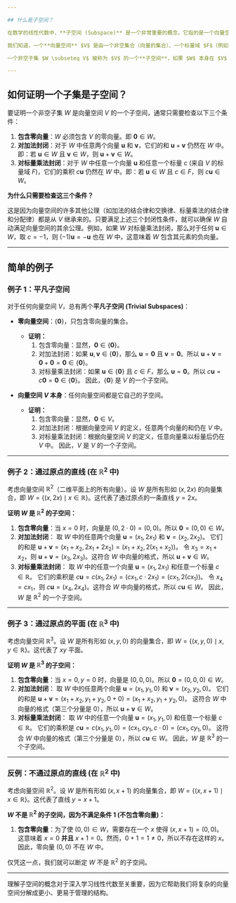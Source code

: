 ```yaml
---

## 什么是子空间？

在数学的线性代数中，**子空间 (Subspace)** 是一个非常重要的概念，它指的是一个向量空间的非空子集，并且这个子集在原向量空间的加法和标量乘法运算下，仍然构成一个向量空间。简单来说，子空间就是“包含在更大空间中的小空间”，而且这个小空间也满足向量空间的所有基本性质。

我们知道，一个**向量空间** $V$ 是由一个非空集合（向量的集合）、一个标量域 $F$（例如实数 $\mathbb{R}$ 或复数 $\mathbb{C}$）以及定义在这个集合上的两种运算（向量加法和标量乘法）所组成的。这些运算需要满足一系列的公理（如交换律、结合律、存在零向量、存在负向量、分配律等）。

一个非空子集 $W \subseteq V$ 被称为 $V$ 的一个**子空间**，如果 $W$ 本身在 $V$ 上定义的相同加法和标量乘法运算下，也构成一个向量空间。

---
```


## 如何证明一个子集是子空间？

要证明一个非空子集 $W$ 是向量空间 $V$ 的一个子空间，通常只需要检查以下三个条件：

1.  **包含零向量**：$W$ 必须包含 $V$ 的零向量。即 $\mathbf{0} \in W$。
2.  **对加法封闭**：对于 $W$ 中任意两个向量 $\mathbf{u}$ 和 $\mathbf{v}$，它们的和 $\mathbf{u} + \mathbf{v}$ 仍然在 $W$ 中。即：若 $\mathbf{u} \in W$ 且 $\mathbf{v} \in W$，则 $\mathbf{u} + \mathbf{v} \in W$。
3.  **对标量乘法封闭**：对于 $W$ 中任意一个向量 $\mathbf{u}$ 和任意一个标量 $c$ (来自 $V$ 的标量域 $F$)，它们的乘积 $c\mathbf{u}$ 仍然在 $W$ 中。即：若 $\mathbf{u} \in W$ 且 $c \in F$，则 $c\mathbf{u} \in W$。

**为什么只需要检查这三个条件？**

这是因为向量空间的许多其他公理（如加法的结合律和交换律、标量乘法的结合律和分配律）都是从 $V$ 继承来的。只要满足上述三个封闭性条件，就可以确保 $W$ 自动满足向量空间的其余公理。例如，如果 $W$ 对标量乘法封闭，那么对于任何 $\mathbf{u} \in W$，取 $c = -1$，则 $(-1)\mathbf{u} = -\mathbf{u}$ 也在 $W$ 中，这意味着 $W$ 包含其元素的负向量。

---

## 简单的例子

### 例子 1：平凡子空间

对于任何向量空间 $V$，总有两个**平凡子空间 (Trivial Subspaces)**：

* **零向量空间**：$\{ \mathbf{0} \}$，只包含零向量的集合。
    * **证明：**
        1.  包含零向量：显然，$\mathbf{0} \in \{ \mathbf{0} \}$。
        2.  对加法封闭：如果 $\mathbf{u}, \mathbf{v} \in \{ \mathbf{0} \}$，那么 $\mathbf{u} = \mathbf{0}$ 且 $\mathbf{v} = \mathbf{0}$。所以 $\mathbf{u} + \mathbf{v} = \mathbf{0} + \mathbf{0} = \mathbf{0} \in \{ \mathbf{0} \}$。
        3.  对标量乘法封闭：如果 $\mathbf{u} \in \{ \mathbf{0} \}$ 且 $c \in F$，那么 $\mathbf{u} = \mathbf{0}$。所以 $c\mathbf{u} = c\mathbf{0} = \mathbf{0} \in \{ \mathbf{0} \}$。
    因此，$\{ \mathbf{0} \}$ 是 $V$ 的一个子空间。

* **向量空间 $V$ 本身**：任何向量空间都是它自己的子空间。
    * **证明：**
        1.  包含零向量：显然，$\mathbf{0} \in V$。
        2.  对加法封闭：根据向量空间 $V$ 的定义，任意两个向量的和仍在 $V$ 中。
        3.  对标量乘法封闭：根据向量空间 $V$ 的定义，任意向量乘以标量后仍在 $V$ 中。
    因此，$V$ 是 $V$ 的一个子空间。

---

### 例子 2：通过原点的直线 (在 $\mathbb{R}^2$ 中)

考虑向量空间 $\mathbb{R}^2$（二维平面上的所有向量）。设 $W$ 是所有形如 $(x, 2x)$ 的向量集合，即 $W = \{ (x, 2x) \mid x \in \mathbb{R} \}$。这代表了通过原点的一条直线 $y=2x$。

**证明 $W$ 是 $\mathbb{R}^2$ 的子空间：**

1.  **包含零向量**：当 $x=0$ 时，向量是 $(0, 2 \cdot 0) = (0, 0)$。所以 $\mathbf{0} = (0, 0) \in W$。
2.  **对加法封闭**：
    取 $W$ 中的任意两个向量 $\mathbf{u} = (x_1, 2x_1)$ 和 $\mathbf{v} = (x_2, 2x_2)$。
    它们的和是 $\mathbf{u} + \mathbf{v} = (x_1 + x_2, 2x_1 + 2x_2) = (x_1 + x_2, 2(x_1 + x_2))$。
    令 $x_3 = x_1 + x_2$，则 $\mathbf{u} + \mathbf{v} = (x_3, 2x_3)$。这符合 $W$ 中向量的格式，所以 $\mathbf{u} + \mathbf{v} \in W$。
3.  **对标量乘法封闭**：
    取 $W$ 中的任意一个向量 $\mathbf{u} = (x_1, 2x_1)$ 和任意一个标量 $c \in \mathbb{R}$。
    它们的乘积是 $c\mathbf{u} = c(x_1, 2x_1) = (cx_1, c \cdot 2x_1) = (cx_1, 2(cx_1))$。
    令 $x_4 = cx_1$，则 $c\mathbf{u} = (x_4, 2x_4)$。这符合 $W$ 中向量的格式，所以 $c\mathbf{u} \in W$。
因此，$W$ 是 $\mathbb{R}^2$ 的一个子空间。

---

### 例子 3：通过原点的平面 (在 $\mathbb{R}^3$ 中)

考虑向量空间 $\mathbb{R}^3$。设 $W$ 是所有形如 $(x, y, 0)$ 的向量集合，即 $W = \{ (x, y, 0) \mid x, y \in \mathbb{R} \}$。这代表了 $xy$ 平面。

**证明 $W$ 是 $\mathbb{R}^3$ 的子空间：**

1.  **包含零向量**：当 $x=0, y=0$ 时，向量是 $(0, 0, 0)$。所以 $\mathbf{0} = (0, 0, 0) \in W$。
2.  **对加法封闭**：
    取 $W$ 中的任意两个向量 $\mathbf{u} = (x_1, y_1, 0)$ 和 $\mathbf{v} = (x_2, y_2, 0)$。
    它们的和是 $\mathbf{u} + \mathbf{v} = (x_1 + x_2, y_1 + y_2, 0 + 0) = (x_1 + x_2, y_1 + y_2, 0)$。
    这符合 $W$ 中向量的格式（第三个分量是 0），所以 $\mathbf{u} + \mathbf{v} \in W$。
3.  **对标量乘法封闭**：
    取 $W$ 中的任意一个向量 $\mathbf{u} = (x_1, y_1, 0)$ 和任意一个标量 $c \in \mathbb{R}$。
    它们的乘积是 $c\mathbf{u} = c(x_1, y_1, 0) = (cx_1, cy_1, c \cdot 0) = (cx_1, cy_1, 0)$。
    这符合 $W$ 中向量的格式（第三个分量是 0），所以 $c\mathbf{u} \in W$。
因此，$W$ 是 $\mathbb{R}^3$ 的一个子空间。

---

### 反例：不通过原点的直线 (在 $\mathbb{R}^2$ 中)

考虑向量空间 $\mathbb{R}^2$。设 $W$ 是所有形如 $(x, x+1)$ 的向量集合，即 $W = \{ (x, x+1) \mid x \in \mathbb{R} \}$。这代表了直线 $y=x+1$。

**$W$ 不是 $\mathbb{R}^2$ 的子空间，因为不满足条件 1 (不包含零向量)：**

1.  **包含零向量**：为了使 $(0, 0) \in W$，需要存在一个 $x$ 使得 $(x, x+1) = (0, 0)$。这意味着 $x=0$ **并且** $x+1=0$。然而，$0+1=1 \neq 0$，所以不存在这样的 $x$。因此，零向量 $(0, 0)$ 不在 $W$ 中。

仅凭这一点，我们就可以断定 $W$ 不是 $\mathbb{R}^2$ 的子空间。

---

理解子空间的概念对于深入学习线性代数至关重要，因为它帮助我们将复杂的向量空间分解成更小、更易于管理的结构。